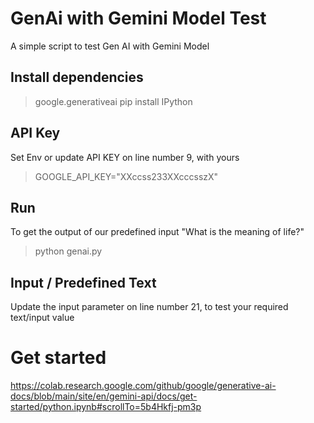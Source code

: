 # GenAi with Gemini Model Test
A simple script to test Gen AI with Gemini Model


## Install dependencies
> google.generativeai
> pip install IPython


## API Key
Set Env or update API KEY on line number 9, with yours
> GOOGLE_API_KEY="XXccss233XXcccsszX"


## Run
To get the output of our predefined input "What is the meaning of life?"
> python genai.py


## Input / Predefined Text
Update the input parameter on line number 21, to test your required text/input value 


# Get started
https://colab.research.google.com/github/google/generative-ai-docs/blob/main/site/en/gemini-api/docs/get-started/python.ipynb#scrollTo=5b4Hkfj-pm3p
